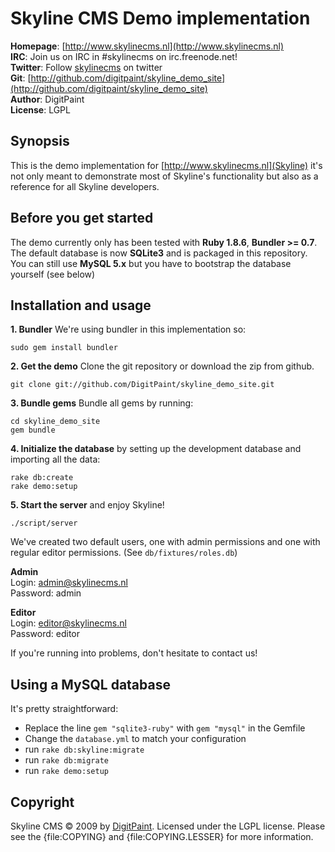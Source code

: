 Skyline CMS Demo implementation
===============================

**Homepage**:  [http://www.skylinecms.nl](http://www.skylinecms.nl)   
**IRC**:       Join us on IRC in #skylinecms on irc.freenode.net!  
**Twitter**:   Follow [skylinecms](http://www.twitter.com/skylinecms) on twitter  
**Git**:       [http://github.com/digitpaint/skyline_demo_site](http://github.com/digitpaint/skyline_demo_site)   
**Author**:    DigitPaint  
**License**:   LGPL

Synopsis
--------

This is the demo implementation for [http://www.skylinecms.nl](Skyline) it's not only meant
to demonstrate most of Skyline's functionality but also as a reference for
all Skyline developers.

Before you get started
----------------------

The demo currently only has been tested with **Ruby 1.8.6**, **Bundler >= 0.7**.
The default database is now **SQLite3** and is packaged in this repository. You can still use
**MySQL 5.x** but you have to bootstrap the database yourself (see below)


Installation and usage
----------------------

**1. Bundler** We're using bundler in this implementation so:

    sudo gem install bundler

**2. Get the demo** Clone the git repository or download the zip from github.

    git clone git://github.com/DigitPaint/skyline_demo_site.git
  
**3. Bundle gems** Bundle all gems by running:

    cd skyline_demo_site
    gem bundle
    
**4. Initialize the database** by setting up the development database and 
importing all the data:

    rake db:create
    rake demo:setup
  
**5. Start the server** and enjoy Skyline!

    ./script/server
    
We've created two default users, one with admin permissions and one with regular
editor permissions. (See `db/fixtures/roles.db`)

**Admin**  
Login:      admin@skylinecms.nl  
Password:   admin

**Editor**  
Login:      editor@skylinecms.nl  
Password:   editor  

If you're running into problems, don't hesitate to contact us!

Using a MySQL database
----------------------

It's pretty straightforward:

* Replace the line `gem "sqlite3-ruby"` with `gem "mysql"` in the Gemfile
* Change the `database.yml` to match your configuration 
* run `rake db:skyline:migrate`
* run `rake db:migrate`
* run `rake demo:setup`


Copyright
---------

Skyline CMS &copy; 2009 by [DigitPaint](mailto:info@digitpaint.nl). Licensed under the LGPL
license. Please see the {file:COPYING} and {file:COPYING.LESSER} for more information.
